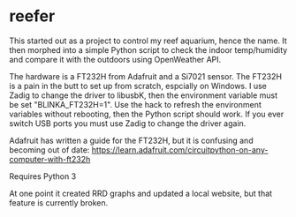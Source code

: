 # reefer

This started out as a project to control my reef aquarium, hence the name. It then morphed into a simple Python script to check the indoor temp/humidity and compare it with the outdoors using OpenWeather API.

The hardware is a FT232H from Adafruit and a Si7021 sensor. The FT232H is a pain in the butt to set up from scratch, espcially on Windows. I use Zadig to change the driver to libusbK, then the environment variable must be set "BLINKA_FT232H=1". Use the hack to refresh the environment variables without rebooting, then the Python script should work. If you ever switch USB ports you must use Zadig to change the driver again.

Adafruit has written a guide for the FT232H, but it is confusing and becoming out of date: https://learn.adafruit.com/circuitpython-on-any-computer-with-ft232h

Requires Python 3

At one point it created RRD graphs and updated a local website, but that feature is currently broken.
